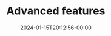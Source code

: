 ---
title: Advanced features
description: Once you’re ready, learn more about advanced analytics, features and shortcuts.
image: images/article-2.png
publication: "Candice Wu"
tags: ["UI//UX", "Responsive"]
date: "2024-01-15T20:12:56-00:00"
link: 2024-01-15-advanced-features
featured: true
---